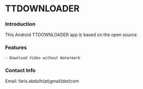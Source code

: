 # TTDOWNLOADER

### Introduction

This Android TTDOWNLOADER app is based on the open source.

### Features
```
- Download Video without Watermark
```

### Contact Info

Email: faris.abdulh(at)gmail(dot)com
